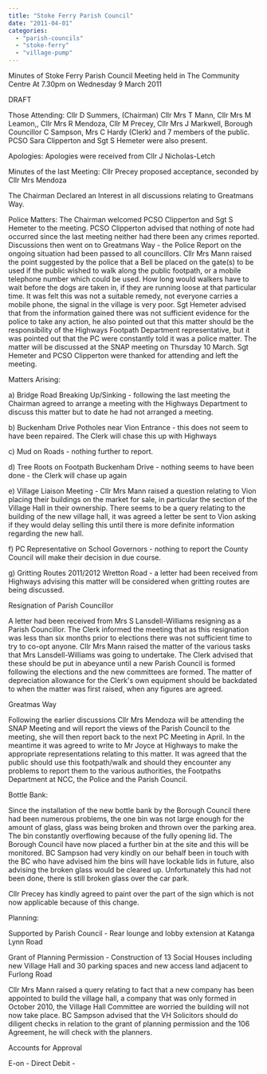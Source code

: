 ```yaml
---
title: "Stoke Ferry Parish Council"
date: "2011-04-01"
categories: 
  - "parish-councils"
  - "stoke-ferry"
  - "village-pump"
---
```


Minutes of Stoke Ferry Parish Council Meeting held in The Community Centre At 7.30pm on Wednesday 9 March 2011

DRAFT

Those Attending: Cllr D Summers, (Chairman) Cllr Mrs T Mann, Cllr Mrs M Leamon,, Cllr Mrs R Mendoza, Cllr M Precey, Cllr Mrs J Markwell, Borough Councillor C Sampson, Mrs C Hardy (Clerk) and 7 members of the public. PCSO Sara Clipperton and Sgt S Hemeter were also present.

Apologies: Apologies were received from Cllr J Nicholas-Letch

Minutes of the last Meeting: Cllr Precey proposed acceptance, seconded by Cllr Mrs Mendoza

The Chairman Declared an Interest in all discussions relating to Greatmans Way.

Police Matters: The Chairman welcomed PCSO Clipperton and Sgt S Hemeter to the meeting. PCSO Clipperton advised that nothing of note had occurred since the last meeting neither had there been any crimes reported. Discussions then went on to Greatmans Way - the Police Report on the ongoing situation had been passed to all councillors. Cllr Mrs Mann raised the point suggested by the police that a Bell be placed on the gate(s) to be used if the public wished to walk along the public footpath, or a mobile telephone number which could be used. How long would walkers have to wait before the dogs are taken in, if they are running loose at that particular time. It was felt this was not a suitable remedy, not everyone carries a mobile phone, the signal in the village is very poor. Sgt Hemeter advised that from the information gained there was not sufficient evidence for the police to take any action, he also pointed out that this matter should be the responsibility of the Highways Footpath Department representative, but it was pointed out that the PC were constantly told it was a police matter. The matter will be discussed at the SNAP meeting on Thursday 10 March. Sgt Hemeter and PCSO Clipperton were thanked for attending and left the meeting.

Matters Arising:

a) Bridge Road Breaking Up/Sinking - following the last meeting the Chairman agreed to arrange a meeting with the Highways Department to discuss this matter but to date he had not arranged a meeting.

b) Buckenham Drive Potholes near Vion Entrance - this does not seem to have been repaired. The Clerk will chase this up with Highways

c) Mud on Roads - nothing further to report.

d) Tree Roots on Footpath Buckenham Drive - nothing seems to have been done - the Clerk will chase up again

e) Village Liaison Meeting - Cllr Mrs Mann raised a question relating to Vion placing their buildings on the market for sale, in particular the section of the Village Hall in their ownership. There seems to be a query relating to the building of the new village hall, it was agreed a letter be sent to Vion asking if they would delay selling this until there is more definite information regarding the new hall.

f) PC Representative on School Governors - nothing to report the County Council will make their decision in due course.

g) Gritting Routes 2011/2012 Wretton Road - a letter had been received from Highways advising this matter will be considered when gritting routes are being discussed.

Resignation of Parish Councillor

A letter had been received from Mrs S Lansdell-Williams resigning as a Parish Councillor. The Clerk informed the meeting that as this resignation was less than six months prior to elections there was not sufficient time to try to co-opt anyone. Cllr Mrs Mann raised the matter of the various tasks that Mrs Lansdell-Williams was going to undertake. The Clerk advised that these should be put in abeyance until a new Parish Council is formed following the elections and the new committees are formed. The matter of depreciation allowance for the Clerk's own equipment should be backdated to when the matter was first raised, when any figures are agreed.

Greatmas Way

Following the earlier discussions Cllr Mrs Mendoza will be attending the SNAP Meeting and will report the views of the Parish Council to the meeting, she will then report back to the next PC Meeting in April. In the meantime it was agreed to write to Mr Joyce at Highways to make the appropriate representations relating to this matter. It was agreed that the public should use this footpath/walk and should they encounter any problems to report them to the various authorities, the Footpaths Department at NCC, the Police and the Parish Council.

Bottle Bank:

Since the installation of the new bottle bank by the Borough Council there had been numerous problems, the one bin was not large enough for the amount of glass, glass was being broken and thrown over the parking area. The bin constantly overflowing because of the fully opening lid. The Borough Council have now placed a further bin at the site and this will be monitored. BC Sampson had very kindly on our behalf been in touch with the BC who have advised him the bins will have lockable lids in future, also advising the broken glass would be cleared up. Unfortunately this had not been done, there is still broken glass over the car park.

Cllr Precey has kindly agreed to paint over the part of the sign which is not now applicable because of this change.

Planning:

Supported by Parish Council - Rear lounge and lobby extension at Katanga Lynn Road

Grant of Planning Permission - Construction of 13 Social Houses including new Village Hall and 30 parking spaces and new access land adjacent to Furlong Road

Cllr Mrs Mann raised a query relating to fact that a new company has been appointed to build the village hall, a company that was only formed in October 2010, the Village Hall Committee are worried the building will not now take place. BC Sampson advised that the VH Solicitors should do diligent checks in relation to the grant of planning permission and the 106 Agreement, he will check with the planners.

Accounts for Approval

E-on - Direct Debit -
